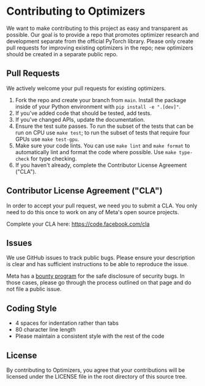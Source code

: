 # Contributing to Optimizers
We want to make contributing to this project as easy and transparent as
possible. Our goal is to provide a repo that promotes optimizer research
and development separate from the official PyTorch library. Please only
create pull requests for improving existing optimizers in the repo; new
optimizers should be created in a separate public repo.

## Pull Requests
We actively welcome your pull requests for existing optimizers.

1. Fork the repo and create your branch from `main`. Install the package inside of your Python environment with `pip install -e ".[dev]"`.
2. If you've added code that should be tested, add tests.
3. If you've changed APIs, update the documentation.
4. Ensure the test suite passes. To run the subset of the tests that can be run on CPU use `make test`; to run the subset of tests that require four GPUs use `make test-gpu`.
5. Make sure your code lints. You can use `make lint` and `make format` to automatically lint and format the code where possible. Use `make type-check` for type checking.
6. If you haven't already, complete the Contributor License Agreement ("CLA").

## Contributor License Agreement ("CLA")
In order to accept your pull request, we need you to submit a CLA. You only need
to do this once to work on any of Meta's open source projects.

Complete your CLA here: <https://code.facebook.com/cla>

## Issues
We use GitHub issues to track public bugs. Please ensure your description is
clear and has sufficient instructions to be able to reproduce the issue.

Meta has a [bounty program](https://www.facebook.com/whitehat/) for the safe
disclosure of security bugs. In those cases, please go through the process
outlined on that page and do not file a public issue.

## Coding Style
* 4 spaces for indentation rather than tabs
* 80 character line length
* Please maintain a consistent style with the rest of the code

## License
By contributing to Optimizers, you agree that your contributions will be licensed
under the LICENSE file in the root directory of this source tree.
